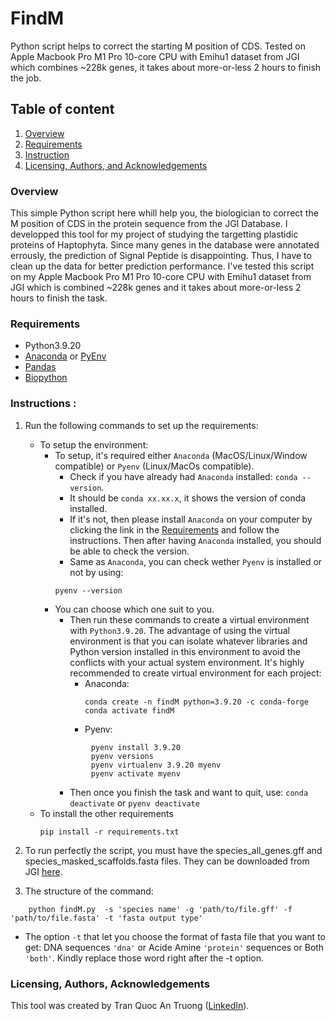 # FindM

Python script helps to correct the starting M position of CDS. Tested on Apple Macbook Pro M1 Pro 10-core CPU with Emihu1 dataset from JGI which combines ~228k genes, it takes about more-or-less 2 hours to finish the job.


## Table of content
1. [Overview](#motivation)
2. [Requirements](#req)
3. [Instruction](#instruction)
4. [Licensing, Authors, and Acknowledgements](#licensing)


### Overview<a name="motivation"></a>
This simple Python script here whill help you, the biologician to correct the M position of CDS in the protein sequence from the JGI Database. I developped this tool for my project of studying the targetting plastidic proteins of Haptophyta. Since many genes in the database were annotated errously, the prediction of Signal Peptide is disappointing. Thus, I have to clean up the data for better prediction performance. I've tested this script on my Apple Macbook Pro M1 Pro 10-core CPU with Emihu1 dataset from JGI which is combined ~228k genes and it takes about more-or-less 2 hours to finish the task.

### Requirements <a name="req"></a>
- Python3.9.20
- [Anaconda](https://anaconda.org/anaconda/conda) or [PyEnv](https://github.com/pyenv/pyenv)
- [Pandas](https://github.com/pandas-dev/pandas)
- [Biopython](https://github.com/biopython/biopython/tree/master)


### Instructions <a name="instruction"></a>:

1. Run the following commands to set up the requirements:
	- To setup the environment:
 		- To setup, it's required either `Anaconda` (MacOS/Linux/Window compatible) or `Pyenv` (Linux/MacOs compatible).
     		- Check if you have already had `Anaconda` installed:
   			`conda --version`.
      		- It should be `conda xx.xx.x`, it shows the version of conda installed.
        	- If it's not, then please install `Anaconda` on your computer by clicking the link in the [Requirements](#req) and follow the instructions. Then after having `Anaconda` installed, you should be able to check the version.
      		- Same as `Anaconda`, you can check wether `Pyenv` is installed or not by using:
        	```
			pyenv --version
         	```
		- You can choose which one suit to you.
      		- Then run these commands to create a virtual environment with `Python3.9.20`. The advantage of using the virtual environment is that you can isolate whatever libraries and Python version installed in this environment to avoid the conflicts with your actual system environment. It's highly recommended to create virtual environment for each project:
        		- Anaconda:
	              	```
			        conda create -n findM python=3.9.20 -c conda-forge
			        conda activate findM
	               	```
           		- Pyenv:
			```
			        pyenv install 3.9.20
			        pyenv versions
			        pyenv virtualenv 3.9.20 myenv
			        pyenv activate myenv
   			```
     		- Then once you finish the task and want to quit, use: `conda deactivate` or `pyenv deactivate`
    - To install the other requirements
      	``` 	   
        pip install -r requirements.txt
       ```

2. To run perfectly the script, you must have the species_all_genes.gff and species_masked_scaffolds.fasta files. They can be downloaded from JGI [here](https://genome.jgi.doe.gov/portal/pages/dynamicOrganismDownload.jsf?organism=haptophyta).

3. The structure of the command:
```
    python findM.py  -s 'species name' -g 'path/to/file.gff' -f 'path/to/file.fasta' -t 'fasta output type'
```
- The option `-t` that let you choose the format of fasta file that you want to get: DNA sequences `'dna'` or Acide Amine `'protein'` sequences or Both `'both'`. Kindly replace those word right after the -t option. 

### Licensing, Authors, Acknowledgements<a name="licensing"></a>
This tool was created by Tran Quoc An Truong ([LinkedIn](https://www.linkedin.com/in/tran-quoc-an-truong/)).
